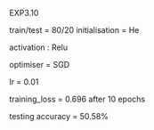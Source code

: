 EXP3.10

train/test = 80/20
initialisation = He

activation : Relu

optimiser = SGD

lr = 0.01

training_loss = 0.696 after 10 epochs

testing accuracy = 50.58%
